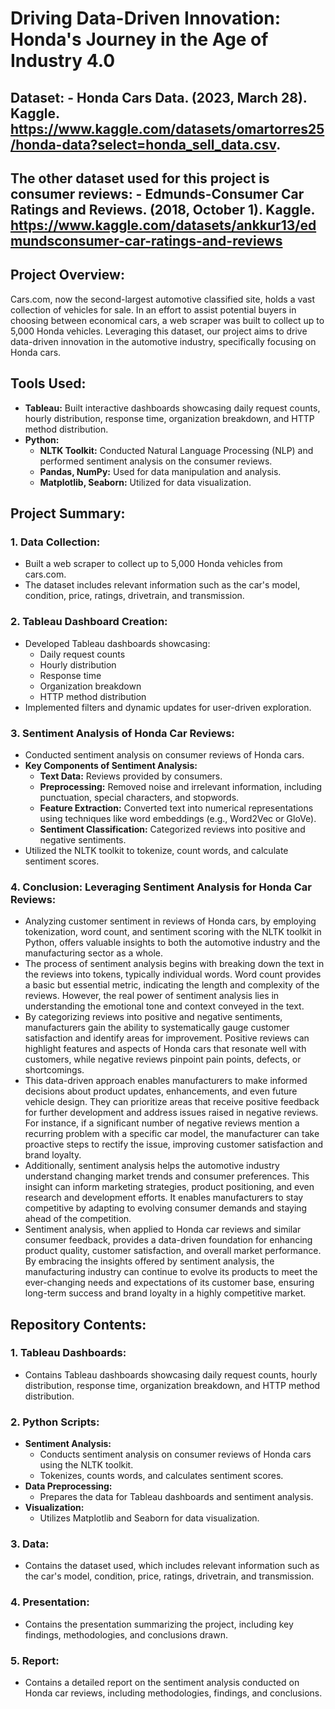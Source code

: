 # Driving Data-Driven Innovation: Honda's Journey in the Age of Industry 4.0

## Dataset: - Honda Cars Data. (2023, March 28). Kaggle. https://www.kaggle.com/datasets/omartorres25/honda-data?select=honda_sell_data.csv. 

## The other dataset used for this project is consumer reviews: - Edmunds-Consumer Car Ratings and Reviews. (2018, October 1). Kaggle. https://www.kaggle.com/datasets/ankkur13/edmundsconsumer-car-ratings-and-reviews

## Project Overview:

Cars.com, now the second-largest automotive classified site, holds a vast collection of vehicles for sale. In an effort to assist potential buyers in choosing between economical cars, a web scraper was built to collect up to 5,000 Honda vehicles. Leveraging this dataset, our project aims to drive data-driven innovation in the automotive industry, specifically focusing on Honda cars.

## Tools Used:

- **Tableau:** Built interactive dashboards showcasing daily request counts, hourly distribution, response time, organization breakdown, and HTTP method distribution.
- **Python:**
  - **NLTK Toolkit:** Conducted Natural Language Processing (NLP) and performed sentiment analysis on the consumer reviews.
  - **Pandas, NumPy:** Used for data manipulation and analysis.
  - **Matplotlib, Seaborn:** Utilized for data visualization.
    
## Project Summary:

### 1. Data Collection:

- Built a web scraper to collect up to 5,000 Honda vehicles from cars.com.
- The dataset includes relevant information such as the car's model, condition, price, ratings, drivetrain, and transmission.

### 2. Tableau Dashboard Creation:

- Developed Tableau dashboards showcasing:
  - Daily request counts
  - Hourly distribution
  - Response time
  - Organization breakdown
  - HTTP method distribution
- Implemented filters and dynamic updates for user-driven exploration.

### 3. Sentiment Analysis of Honda Car Reviews:

- Conducted sentiment analysis on consumer reviews of Honda cars.
- **Key Components of Sentiment Analysis:**
  - **Text Data:** Reviews provided by consumers.
  - **Preprocessing:** Removed noise and irrelevant information, including punctuation, special characters, and stopwords.
  - **Feature Extraction:** Converted text into numerical representations using techniques like word embeddings (e.g., Word2Vec or GloVe).
  - **Sentiment Classification:** Categorized reviews into positive and negative sentiments.
- Utilized the NLTK toolkit to tokenize, count words, and calculate sentiment scores.

### 4. Conclusion: Leveraging Sentiment Analysis for Honda Car Reviews:

- Analyzing customer sentiment in reviews of Honda cars, by employing tokenization, word count, and sentiment scoring with the NLTK toolkit in Python, offers valuable insights to both the automotive industry and the manufacturing sector as a whole.
- The process of sentiment analysis begins with breaking down the text in the reviews into tokens, typically individual words. Word count provides a basic but essential metric, indicating the length and complexity of the reviews. However, the real power of sentiment analysis lies in understanding the emotional tone and context conveyed in the text.
- By categorizing reviews into positive and negative sentiments, manufacturers gain the ability to systematically gauge customer satisfaction and identify areas for improvement. Positive reviews can highlight features and aspects of Honda cars that resonate well with customers, while negative reviews pinpoint pain points, defects, or shortcomings.
- This data-driven approach enables manufacturers to make informed decisions about product updates, enhancements, and even future vehicle design. They can prioritize areas that receive positive feedback for further development and address issues raised in negative reviews. For instance, if a significant number of negative reviews mention a recurring problem with a specific car model, the manufacturer can take proactive steps to rectify the issue, improving customer satisfaction and brand loyalty.
- Additionally, sentiment analysis helps the automotive industry understand changing market trends and consumer preferences. This insight can inform marketing strategies, product positioning, and even research and development efforts. It enables manufacturers to stay competitive by adapting to evolving consumer demands and staying ahead of the competition.
- Sentiment analysis, when applied to Honda car reviews and similar consumer feedback, provides a data-driven foundation for enhancing product quality, customer satisfaction, and overall market performance. By embracing the insights offered by sentiment analysis, the manufacturing industry can continue to evolve its products to meet the ever-changing needs and expectations of its customer base, ensuring long-term success and brand loyalty in a highly competitive market.
   
## Repository Contents:

### 1. Tableau Dashboards:

- Contains Tableau dashboards showcasing daily request counts, hourly distribution, response time, organization breakdown, and HTTP method distribution.

### 2. Python Scripts:

- **Sentiment Analysis:**
  - Conducts sentiment analysis on consumer reviews of Honda cars using the NLTK toolkit.
  - Tokenizes, counts words, and calculates sentiment scores.
- **Data Preprocessing:**
  - Prepares the data for Tableau dashboards and sentiment analysis.
- **Visualization:**
  - Utilizes Matplotlib and Seaborn for data visualization.

### 3. Data:

- Contains the dataset used, which includes relevant information such as the car's model, condition, price, ratings, drivetrain, and transmission.

### 4. Presentation:

- Contains the presentation summarizing the project, including key findings, methodologies, and conclusions drawn.

### 5. Report:

- Contains a detailed report on the sentiment analysis conducted on Honda car reviews, including methodologies, findings, and conclusions.
